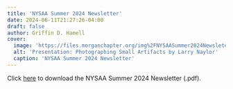 ```yaml
---
title: 'NYSAA Summer 2024 Newsletter'
date: 2024-06-11T21:27:26-04:00
draft: false
author: Griffin D. Hamell
cover:
  image: 'https://files.morganchapter.org/img%2FNYSAASummer2024Newsleteer.webp'
  alt: 'Presentation: Photographing Small Artifacts by Larry Naylor'
  caption: 'NYSAA Summer 2024 Newsletter'
---
```


Click [here](https://files.morganchapter.org/newsletters%2FNYSAA%20Summer%202024%20Newsletter.pdf) to download the NYSAA Summer 2024 Newsletter (.pdf).
